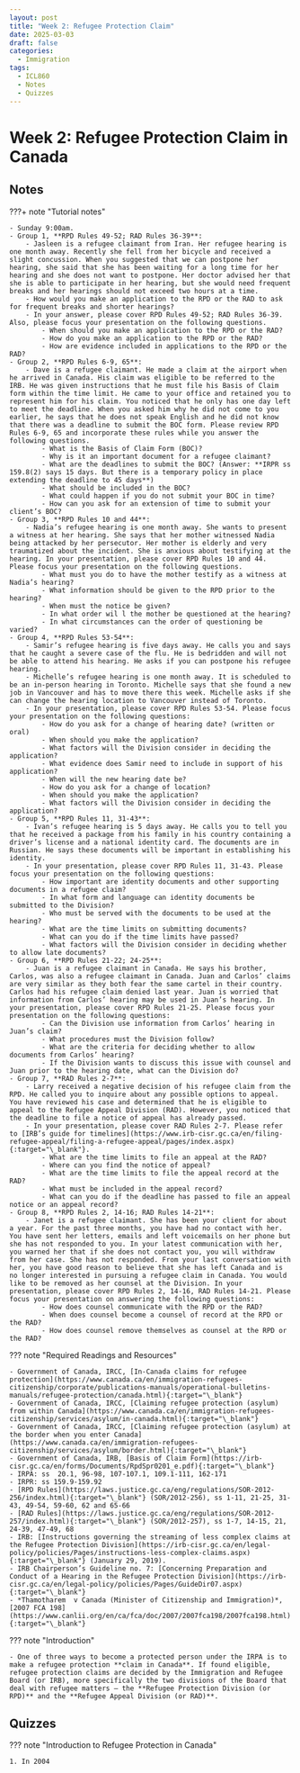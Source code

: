 ```yaml
---
layout: post
title: "Week 2: Refugee Protection Claim"
date: 2025-03-03
draft: false
categories:
  - Immigration
tags:
  - ICL860
  - Notes
  - Quizzes
---
```


# Week 2: Refugee Protection Claim in Canada

## Notes

???+ note "Tutorial notes"

    - Sunday 9:00am.
    - Group 1, **RPD Rules 49-52; RAD Rules 36-39**:
        - Jasleen is a refugee claimant from Iran. Her refugee hearing is one month away. Recently she fell from her bicycle and received a slight concussion. When you suggested that we can postpone her hearing, she said that she has been waiting for a long time for her hearing and she does not want to postpone. Her doctor advised her that she is able to participate in her hearing, but she would need frequent breaks and her hearings should not exceed two hours at a time.
        - How would you make an application to the RPD or the RAD to ask for frequent breaks and shorter hearings?
        - In your answer, please cover RPD Rules 49-52; RAD Rules 36-39. Also, please focus your presentation on the following questions.
            - When should you make an application to the RPD or the RAD?
            - How do you make an application to the RPD or the RAD?
            - How are evidence included in applications to the RPD or the RAD?
    - Group 2, **RPD Rules 6-9, 65**:
        - Dave is a refugee claimant. He made a claim at the airport when he arrived in Canada. His claim was eligible to be referred to the IRB. He was given instructions that he must file his Basis of Claim form within the time limit. He came to your office and retained you to represent him for his claim. You noticed that he only has one day left to meet the deadline. When you asked him why he did not come to you earlier, he says that he does not speak English and he did not know that there was a deadline to submit the BOC form. Please review RPD Rules 6-9, 65 and incorporate these rules while you answer the following questions.
            - What is the Basis of Claim Form (BOC)?
            - Why is it an important document for a refugee claimant?
            - What are the deadlines to submit the BOC? (Answer: **IRPR ss 159.8(2) says 15 days. But there is a temporary policy in place extending the deadline to 45 days**)
            - What should be included in the BOC?
            - What could happen if you do not submit your BOC in time?
            - How can you ask for an extension of time to submit your client’s BOC?
    - Group 3, **RPD Rules 10 and 44**:
        - Nadia’s refugee hearing is one month away. She wants to present a witness at her hearing. She says that her mother witnessed Nadia being attacked by her persecutor. Her mother is elderly and very traumatized about the incident. She is anxious about testifying at the hearing. In your presentation, please cover RPD Rules 10 and 44. Please focus your presentation on the following questions.
            - What must you do to have the mother testify as a witness at Nadia’s hearing?
            - What information should be given to the RPD prior to the hearing?
            - When must the notice be given?
            - In what order wil l the mother be questioned at the hearing?
            - In what circumstances can the order of questioning be varied?
    - Group 4, **RPD Rules 53-54**:
        - Samir’s refugee hearing is five days away. He calls you and says that he caught a severe case of the flu. He is bedridden and will not be able to attend his hearing. He asks if you can postpone his refugee hearing.
        - Michelle’s refugee hearing is one month away. It is scheduled to be an in-person hearing in Toronto. Michelle says that she found a new job in Vancouver and has to move there this week. Michelle asks if she can change the hearing location to Vancouver instead of Toronto.
        - In your presentation, please cover RPD Rules 53-54. Please focus your presentation on the following questions:
            - How do you ask for a change of hearing date? (written or oral)
            - When should you make the application?
            - What factors will the Division consider in deciding the application?
            - What evidence does Samir need to include in support of his application?
            - When will the new hearing date be?
            - How do you ask for a change of location?
            - When should you make the application?
            - What factors will the Division consider in deciding the application?
    - Group 5, **RPD Rules 11, 31-43**:
        - Ivan’s refugee hearing is 5 days away. He calls you to tell you that he received a package from his family in his country containing a driver’s license and a national identity card. The documents are in Russian. He says these documents will be important in establishing his identity.
        - In your presentation, please cover RPD Rules 11, 31-43. Please focus your presentation on the following questions:
            - How important are identity documents and other supporting documents in a refugee claim?
            - In what form and language can identity documents be submitted to the Division?
            - Who must be served with the documents to be used at the hearing?
            - What are the time limits on submitting documents?
            - What can you do if the time limits have passed?
            - What factors will the Division consider in deciding whether to allow late documents?
    - Group 6, **RPD Rules 21-22; 24-25**:
        - Juan is a refugee claimant in Canada. He says his brother, Carlos, was also a refugee claimant in Canada. Juan and Carlos’ claims are very similar as they both fear the same cartel in their country. Carlos had his refugee claim denied last year. Juan is worried that information from Carlos’ hearing may be used in Juan’s hearing. In your presentation, please cover RPD Rules 21-25. Please focus your presentation on the following questions:
            - Can the Division use information from Carlos’ hearing in Juan’s claim?
            - What procedures must the Division follow?
            - What are the criteria for deciding whether to allow documents from Carlos’ hearing?
            - If the Division wants to discuss this issue with counsel and Juan prior to the hearing date, what can the Division do?
    - Group 7, **RAD Rules 2-7**:
        - Larry received a negative decision of his refugee claim from the RPD. He called you to inquire about any possible options to appeal. You have reviewed his case and determined that he is eligible to appeal to the Refugee Appeal Division (RAD). However, you noticed that the deadline to file a notice of appeal has already passed.
        - In your presentation, please cover RAD Rules 2-7. Please refer to [IRB’s guide for timelines](https://www.irb-cisr.gc.ca/en/filing-refugee-appeal/filing-a-refugee-appeal/pages/index.aspx){:target="\_blank"}.
            - What are the time limits to file an appeal at the RAD?
            - Where can you find the notice of appeal?
            - What are the time limits to file the appeal record at the RAD?
            - What must be included in the appeal record?
            - What can you do if the deadline has passed to file an appeal notice or an appeal record?
    - Group 8, **RPD Rules 2, 14-16; RAD Rules 14-21**:
        - Janet is a refugee claimant. She has been your client for about a year. For the past three months, you have had no contact with her. You have sent her letters, emails and left voicemails on her phone but she has not responded to you. In your latest communication with her, you warned her that if she does not contact you, you will withdraw from her case. She has not responded. From your last conversation with her, you have good reason to believe that she has left Canada and is no longer interested in pursuing a refugee claim in Canada. You would like to be removed as her counsel at the Division. In your presentation, please cover RPD Rules 2, 14-16, RAD Rules 14-21. Please focus your presentation on answering the following questions:
            - How does counsel communicate with the RPD or the RAD?
            - When does counsel become a counsel of record at the RPD or the RAD?
            - How does counsel remove themselves as counsel at the RPD or the RAD?

??? note "Required Readings and Resources"

    - Government of Canada, IRCC, [In-Canada claims for refugee protection](https://www.canada.ca/en/immigration-refugees-citizenship/corporate/publications-manuals/operational-bulletins-manuals/refugee-protection/canada.html){:target="\_blank"}
    - Government of Canada, IRCC, [Claiming refugee protection (asylum) from within Canada](https://www.canada.ca/en/immigration-refugees-citizenship/services/asylum/in-canada.html){:target="\_blank"}
    - Government of Canada, IRCC, [Claiming refugee protection (asylum) at the border when you enter Canada](https://www.canada.ca/en/immigration-refugees-citizenship/services/asylum/border.html){:target="\_blank"}
    - Government of Canada, IRB, [Basis of Claim Form](https://irb-cisr.gc.ca/en/forms/Documents/RpdSpr0201_e.pdf){:target="\_blank"}
    - IRPA: ss  20.1, 96-98, 107-107.1, 109.1-111, 162-171
    - IRPR: ss 159.9-159.92 
    - [RPD Rules](https://laws.justice.gc.ca/eng/regulations/SOR-2012-256/index.html){:target="\_blank"} (SOR/2012-256), ss 1-11, 21-25, 31-43, 49-54, 59-60, 62 and 65-66
    - [RAD Rules](https://laws.justice.gc.ca/eng/regulations/SOR-2012-257/index.html){:target="\_blank"} (SOR/2012-257), ss 1-7, 14-15, 21, 24-39, 47-49, 68
    - IRB: [Instructions governing the streaming of less complex claims at the Refugee Protection Division](https://irb-cisr.gc.ca/en/legal-policy/policies/Pages/instructions-less-complex-claims.aspx){:target="\_blank"} (January 29, 2019). 
    - IRB Chairperson’s Guideline no. 7: [Concerning Preparation and Conduct of a Hearing in the Refugee Protection Division](https://irb-cisr.gc.ca/en/legal-policy/policies/Pages/GuideDir07.aspx){:target="\_blank"}
    - *Thamotharem  v Canada (Minister of Citizenship and Immigration)*, [2007 FCA 198](https://www.canlii.org/en/ca/fca/doc/2007/2007fca198/2007fca198.html){:target="\_blank"}

??? note "Introduction"

    - One of three ways to become a protected person under the IRPA is to make a refugee protection **claim in Canada**. If found eligible, refugee protection claims are decided by the Immigration and Refugee Board (or IRB), more specifically the two divisions of the Board that deal with refugee matters – the **Refugee Protection Division (or RPD)** and the **Refugee Appeal Division (or RAD)**.

## Quizzes

??? note "Introduction to Refugee Protection in Canada"

    1. In 2004

